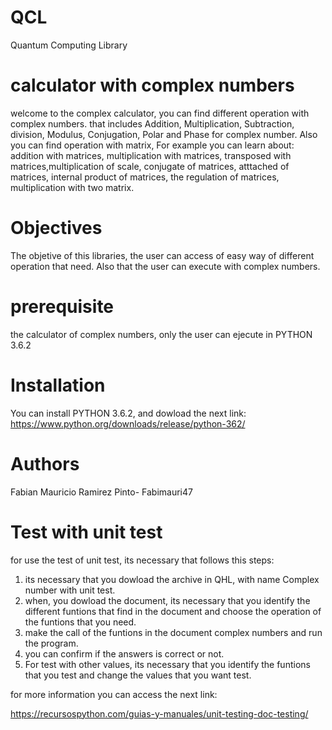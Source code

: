 # QCL
Quantum Computing Library

# calculator with complex numbers

welcome to the complex calculator, you can find different operation with complex numbers. that includes Addition, Multiplication, Subtraction, division, Modulus, Conjugation, Polar and Phase for complex number. Also you can find operation with matrix, For example you can learn about: addition with matrices, multiplication with matrices, transposed with matrices,multiplication of scale, conjugate of matrices, atttached of matrices, internal product of matrices, the regulation of matrices, multiplication with two matrix.

# Objectives

The objetive of this libraries, the user can access of easy way of different operation that need. Also that the user can execute with complex numbers.


# prerequisite

the calculator of complex numbers, only the user can ejecute in PYTHON 3.6.2


# Installation

You can install PYTHON 3.6.2, and dowload the next link: https://www.python.org/downloads/release/python-362/

# Authors

Fabian Mauricio Ramirez Pinto- Fabimauri47

# Test with unit test
for use the test of unit test, its necessary that follows this steps:
1. its necessary that you dowload the archive in QHL, with name Complex number with unit test.
2. when, you dowload the document, its necessary that you identify the different funtions that find in the document and choose the operation of the funtions that you need.
3. make the call of the funtions in the document complex numbers and run the program.
4. you can confirm if the answers is correct or not.
5. For test with other values, its necessary that you identify the funtions that you test and change the values that you want test.

for more information you can access the next link: 

https://recursospython.com/guias-y-manuales/unit-testing-doc-testing/

